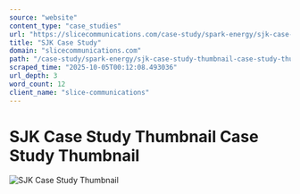 ```yaml
---
source: "website"
content_type: "case_studies"
url: "https://slicecommunications.com/case-study/spark-energy/sjk-case-study-thumbnail-case-study-thumbnail"
title: "SJK Case Study"
domain: "slicecommunications.com"
path: "/case-study/spark-energy/sjk-case-study-thumbnail-case-study-thumbnail"
scraped_time: "2025-10-05T00:12:08.493036"
url_depth: 3
word_count: 12
client_name: "slice-communications"
---
```


# SJK Case Study Thumbnail Case Study Thumbnail

![SJK Case Study Thumbnail](https://slicecommunications.com/wp-content/uploads/2019/07/SJK-Case-Study-Thumbnail-Case-Study-Thumbnail.png)